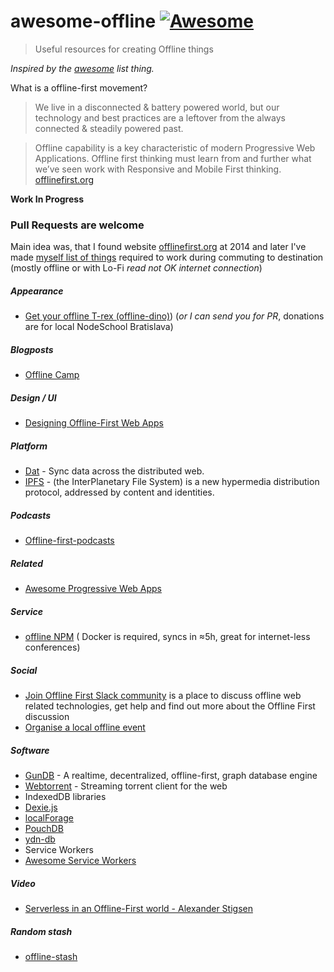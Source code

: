# awesome-offline [![Awesome](https://cdn.rawgit.com/sindresorhus/awesome/d7305f38d29fed78fa85652e3a63e154dd8e8829/media/badge.svg)](https://github.com/sindresorhus/awesome)

> Useful resources for creating Offline things

*Inspired by the [awesome](https://github.com/sindresorhus/awesome) list thing.*

What is a offline-first movement?

> We live in a disconnected & battery powered world, but our technology and best practices are a leftover from the always connected & steadily powered past.

> Offline capability is a key characteristic of modern Progressive Web Applications. Offline first thinking must learn from and further what we’ve seen work with Responsive and Mobile First thinking.
[offlinefirst.org](http://offlinefirst.org/)

**Work In Progress**

### **Pull Requests are welcome**

Main idea was, that I found website [offlinefirst.org](http://offlinefirst.org/) at 2014 and later I've made [myself list of things](https://github.com/yangwao/offline-stash) required to work during commuting to destination (mostly offline or with Lo-Fi *read not OK internet connection*)

##### Appearance

* [Get your offline T-rex (offline-dino)](https://www.stickermule.com/uk/marketplace/10818-offline-t-rex)) (*or I can send you for PR*, donations are for local NodeSchool Bratislava)

##### Blogposts

* [Offline Camp](https://medium.com/offline-camp)

##### Design / UI

* [Designing Offline-First Web Apps](http://alistapart.com/article/offline-first)

##### Platform

* [Dat](https://github.com/datproject/dat) - Sync data across the distributed web.
* [IPFS](https://github.com/ipfs/js-ipfs) - (the InterPlanetary File System) is a new hypermedia distribution protocol, addressed by content and identities.

##### Podcasts

* [Offline-first-podcasts]( https://medium.com/offline-camp/offline-first-podcasts-d0be01721ee6#.t752231hl)

##### Related

* [Awesome Progressive Web Apps](https://github.com/hemanth/awesome-pwa)

##### Service

* [offline NPM](https://github.com/yangwao/modserv) ( Docker is required, syncs in ≈5h, great for internet-less conferences)

##### Social

* [Join Offline First Slack community](http://offlinefirst.org/chat/)
is a place to discuss offline web related technologies, get help and find out more about the Offline First discussion
* [Organise a local offline event](http://offlinefirst.org/events/)

##### Software

* [GunDB](https://github.com/amark/gun) - A realtime, decentralized, offline-first, graph database engine
* [Webtorrent](https://github.com/feross/webtorrent) -  Streaming torrent client for the web
* IndexedDB libraries
 * [Dexie.js](https://github.com/dfahlander/Dexie.js)
 * [localForage](https://github.com/localForage/localForage)
 * [PouchDB](https://github.com/pouchdb/pouchdb)
 * [ydn-db](https://github.com/yathit/ydn-db)
* Service Workers
 * [Awesome Service Workers](https://github.com/TalAter/awesome-service-workers)

##### Video

* [Serverless in an Offline-First world - Alexander Stigsen](https://www.youtube.com/watch?v=Yxof4sXXwcg)

##### Random stash

* [offline-stash](https://github.com/yangwao/offline-stash)
